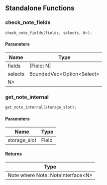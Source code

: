 ## Standalone Functions

### check_note_fields

```rust
check_note_fields(fields, selects, N>);
```

#### Parameters
| Name | Type |
| --- | --- |
| fields | [Field; N] |
| selects | BoundedVec&lt;Option&lt;Select&gt; |
| N&gt; |  |

### get_note_internal

```rust
get_note_internal(storage_slot);
```

#### Parameters
| Name | Type |
| --- | --- |
| storage_slot | Field |

#### Returns
| Type |
| --- |
| Note where Note: NoteInterface&lt;N&gt; |

